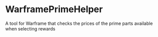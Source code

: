# WarframePrimeHelper
A tool for Warframe that checks the prices of the prime parts available when selecting rewards
